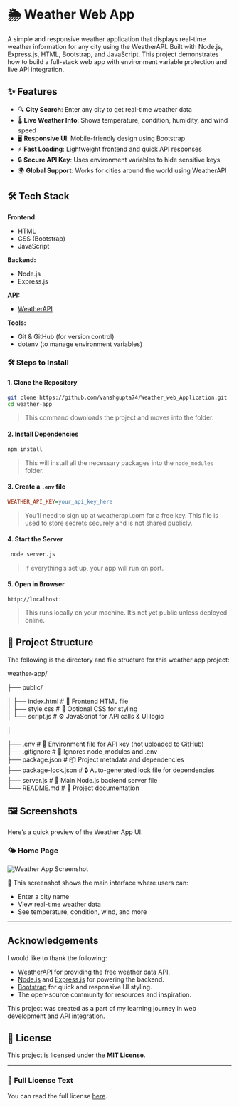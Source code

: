 # 🌦️ Weather Web App
A simple and responsive weather application that displays real-time weather information for any city using the WeatherAPI. Built with Node.js, Express.js, HTML, Bootstrap, and JavaScript. This project demonstrates how to build a full-stack web app with environment variable protection and live API integration.
## ✨ Features

- 🔍 **City Search**: Enter any city to get real-time weather data
- 🌡️ **Live Weather Info**: Shows temperature, condition, humidity, and wind speed
- 🖥️ **Responsive UI**: Mobile-friendly design using Bootstrap
- ⚡ **Fast Loading**: Lightweight frontend and quick API responses
- 🔒 **Secure API Key**: Uses environment variables to hide sensitive keys
- 🌍 **Global Support**: Works for cities around the world using WeatherAPI
## 🛠️ Tech Stack

**Frontend:**
- HTML
- CSS (Bootstrap)
- JavaScript

**Backend:**
- Node.js
- Express.js

**API:**
- [WeatherAPI](https://www.weatherapi.com/)

**Tools:**
- Git & GitHub (for version control)
- dotenv (to manage environment variables)
### 🛠️ Steps to Install

#### 1. **Clone the Repository**

```bash
git clone https://github.com/vanshgupta74/Weather_web_Application.git
cd weather-app
```

> This command downloads the project and moves into the folder.

#### 2. **Install Dependencies**

```bash
npm install
```

> This will install all the necessary packages into the `node_modules` folder.

#### 3. **Create a `.env` file**

```ini
WEATHER_API_KEY=your_api_key_here
```

>You’ll need to sign up at weatherapi.com for a free key. This file is used to store secrets securely and is not shared publicly.

#### 4. **Start the Server**

```bash
 node server.js
```

>If everything’s set up, your app will run on port.

#### 5. **Open in Browser**

```ardunio
http://localhost:
```

>This runs locally on your machine. It’s not yet public unless deployed online.
## 📁 Project Structure

The following is the directory and file structure for this weather app project:

weather-app/

├── public/

│   ├── index.html        # 🧱 Frontend HTML file  
│   ├── style.css         # 🎨 Optional CSS for styling  
│   └── script.js         # ⚙️ JavaScript for API calls & UI logic  

│

├── .env                  # 🔐 Environment file for API key (not uploaded to GitHub)  
├── .gitignore            # 📄 Ignores node_modules and .env  
├── package.json          # 📦 Project metadata and dependencies  
├── package-lock.json     # 🔒 Auto-generated lock file for dependencies  
├── server.js             # 🚀 Main Node.js backend server file  
└── README.md             # 📘 Project documentation  

## 🖼️ Screenshots

Here’s a quick preview of the Weather App UI:

### 🌤️ Home Page

![Weather App Screenshot](./screenshots/homepage.png)

📝 This screenshot shows the main interface where users can:

- Enter a city name
- View real-time weather data
- See temperature, condition, wind, and more

---

 
##  Acknowledgements

I would like to thank the following:

- [WeatherAPI](https://www.weatherapi.com/) for providing the free weather data API.
- [Node.js](https://nodejs.org/) and [Express.js](https://expressjs.com/) for powering the backend.
- [Bootstrap](https://getbootstrap.com/) for quick and responsive UI styling.
- The open-source community for resources and inspiration.

This project was created as a part of my learning journey in web development and API integration.
## 📄 License

This project is licensed under the **MIT License**.

---

### 🔗 Full License Text

You can read the full license [here](https://opensource.org/licenses/MIT).
